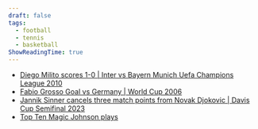 ```yaml
---
draft: false
tags:
  - football
  - tennis
  - basketball
ShowReadingTime: true
---
```

 
 - [Diego Milito scores 1-0 | Inter vs Bayern Munich Uefa Champions League 2010](https://www.dailymotion.com/video/x1vmhm2)
 - [Fabio Grosso Goal vs Germany | World Cup 2006](https://www.youtube.com/watch?v=qyjXPSF3dQc)
 - [Jannik Sinner cancels three match points from Novak Djokovic | Davis Cup Semifinal 2023](https://www.youtube.com/watch?v=8XnyIZSZySU)
 - [Top Ten Magic Johnson plays](https://www.youtube.com/watch?v=1rHsp8ftQbI)
